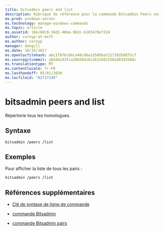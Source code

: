 ```yaml
---
title: bitsadmin peers and list
description: Rubrique de référence pour la commande Bitsadmin Peers and List, qui répertorie tous les homologues.
ms.prod: windows-server
ms.technology: manage-windows-commands
ms.topic: article
ms.assetid: 18ec60c9-34d2-466e-982c-6165478ef224
author: coreyp-at-msft
ms.author: coreyp
manager: dongill
ms.date: 10/16/2017
ms.openlocfilehash: a6c1f8fbcb6ca40c86a1d589ba7217392b9875cf
ms.sourcegitcommit: ab64dc83fca28039416c26226815502d0193500c
ms.translationtype: MT
ms.contentlocale: fr-FR
ms.lasthandoff: 05/01/2020
ms.locfileid: "82717145"
---
```

# <a name="bitsadmin-peers-and-list"></a>bitsadmin peers and list

Répertorie tous les homologues.

## <a name="syntax"></a>Syntaxe

```
bitsadmin /peers /list
```

## <a name="examples"></a>Exemples

Pour afficher la liste de tous les pairs :

```
bitsadmin /peers /list
```

## <a name="additional-references"></a>Références supplémentaires

- [Clé de syntaxe de ligne de commande](command-line-syntax-key.md)

- [commande Bitsadmin](bitsadmin.md)

- [commande Bitsadmin pairs](bitsadmin-peers.md)
